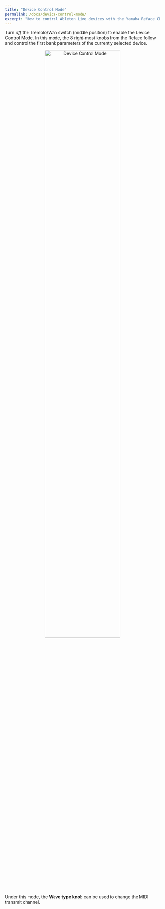 ```yaml
---
title: "Device Control Mode"
permalink: /docs/device-control-mode/
excerpt: "How to control Ableton Live devices with the Yamaha Reface CP using the RefaceCPLiveControl script"
---
```


Turn *off* the Tremolo/Wah switch (middle position) to enable the Device Control Mode. 
In this mode, the 8 right-most knobs from the Reface follow and control the first bank parameters of the currently selected device.

<p align="center">
    <img src="{{ '/assets/images/device_mode.jpg' | relative_url }}" alt="Device Control Mode" width="70%">
</p>

Under this mode, the **Wave type knob** can be used to change the MIDI transmit channel. 
